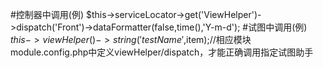 #控制器中调用(例)
$this->serviceLocator->get('ViewHelper')->dispatch('Front')->dataFormatter(false,time(),'Y-m-d');
#试图中调用(例)
$this->viewHelper()->string('testName',$item);//相应模块module.config.php中定义viewHelper/dispatch，才能正确调用指定试图助手
